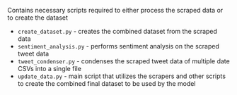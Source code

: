 Contains necessary scripts required to either process the scraped data or
to create the dataset

* `create_dataset.py` - creates the combined dataset from the scraped data
* `sentiment_analysis.py` - performs sentiment analysis on the scraped tweet data
* `tweet_condenser.py` - condenses the scraped tweet data of multiple date CSVs into a single file
* `update_data.py` - main script that utilizes the scrapers and other scripts to create the combined final dataset to be used by the model
